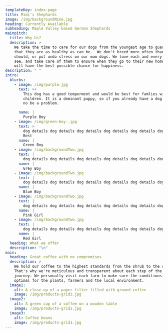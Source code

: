 ```yaml
---
templateKey: index-page
title: Mimi's Shephards
image: /img/backgroundNine.jpg
heading: Currently Available
subheading: Maple Valley based German Shephards
mainpitch:
  title: Why Us?
  description: >
    We take the time to care for our dogs from the youngest age to guaruntee
    that they are as healthy as can be.  We don't breed more often than we
    should, or put undo stress on our mom dogs. We love each and every pup we
    see, and take care of them to ensure when they go to their new homes they
    will have the best possible chance for happiness.
description: " "
intro:
  blurbs:
    - image: /img/purple.jpg
      text: >+
        This dog has a good temperment and would be best for famlies with
        children. It is a dominant puppy, so if you already have a dog it will
        no be a problem. 

      name: |
        Purple Boy
    - image: /img/green-boy-.jpg
      text: >
        dog details dog details dog details dog details dog details dog details.
        Best
      name: |
        Green Boy
    - image: /img/backgroundTwo.jpg
      text: |
        dog details dog details dog details dog details dog details dog details
      name: |
        Grey Boy
    - image: /img/backgroundTwo.jpg
      text: |
        dog details dog details dog details dog details dog details dog details
      name: |
        Blue Boy
    - image: /img/backgroundTwo.jpg
      text: |
        dog details dog details dog details dog details dog details dog details
      name: |
        Pink Girl
    - image: /img/backgroundTwo.jpg
      text: |
        dog details dog details dog details dog details dog details dog details
      name: |
        Red Girl
  heading: What we offer
  description: "\n"
main:
  heading: Great coffee with no compromises
  description: >
    We hold our coffee to the highest standards from the shrub to the cup.
    That's why we're meticulous and transparent about each step of the coffee's
    journey. We personally visit each farm to make sure the conditions are
    optimal for the plants, farmers and the local environment.
  image1:
    alt: A close-up of a paper filter filled with ground coffee
    image: /img/products-grid3.jpg
  image2:
    alt: A green cup of a coffee on a wooden table
    image: /img/products-grid2.jpg
  image3:
    alt: Coffee beans
    image: /img/products-grid1.jpg
---
```

